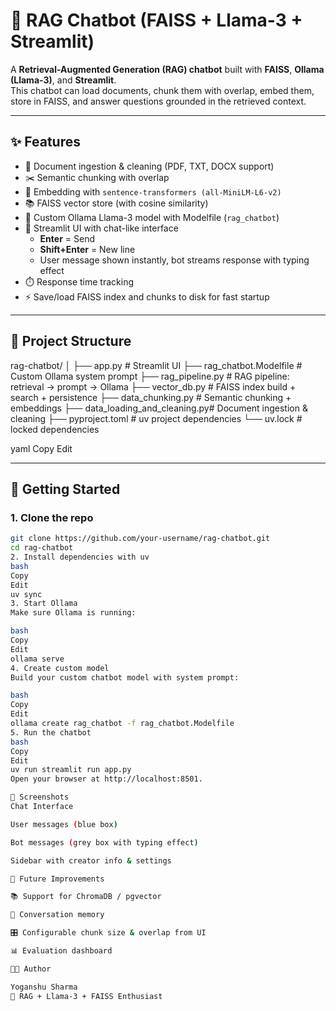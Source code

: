 # 🤖 RAG Chatbot (FAISS + Llama-3 + Streamlit)

A **Retrieval-Augmented Generation (RAG) chatbot** built with **FAISS**, **Ollama (Llama-3)**, and **Streamlit**.  
This chatbot can load documents, chunk them with overlap, embed them, store in FAISS, and answer questions grounded in the retrieved context.

---

## ✨ Features
- 📄 Document ingestion & cleaning (PDF, TXT, DOCX support)
- ✂️ Semantic chunking with overlap
- 🔎 Embedding with `sentence-transformers (all-MiniLM-L6-v2)`
- 📚 FAISS vector store (with cosine similarity)
- 🧠 Custom Ollama Llama-3 model with Modelfile (`rag_chatbot`)
- 💬 Streamlit UI with chat-like interface
  - **Enter** = Send  
  - **Shift+Enter** = New line
  - User message shown instantly, bot streams response with typing effect
- ⏱️ Response time tracking
- ⚡ Save/load FAISS index and chunks to disk for fast startup

---

## 📂 Project Structure

rag-chatbot/
│
├── app.py # Streamlit UI
├── rag_chatbot.Modelfile # Custom Ollama system prompt
├── rag_pipeline.py # RAG pipeline: retrieval → prompt → Ollama
├── vector_db.py # FAISS index build + search + persistence
├── data_chunking.py # Semantic chunking + embeddings
├── data_loading_and_cleaning.py# Document ingestion & cleaning
├── pyproject.toml # uv project dependencies
└── uv.lock # locked dependencies

yaml
Copy
Edit

---

## 🚀 Getting Started

### 1. Clone the repo
```bash
git clone https://github.com/your-username/rag-chatbot.git
cd rag-chatbot
2. Install dependencies with uv
bash
Copy
Edit
uv sync
3. Start Ollama
Make sure Ollama is running:

bash
Copy
Edit
ollama serve
4. Create custom model
Build your custom chatbot model with system prompt:

bash
Copy
Edit
ollama create rag_chatbot -f rag_chatbot.Modelfile
5. Run the chatbot
bash
Copy
Edit
uv run streamlit run app.py
Open your browser at http://localhost:8501.

📸 Screenshots
Chat Interface

User messages (blue box)

Bot messages (grey box with typing effect)

Sidebar with creator info & settings

🔧 Future Improvements

📚 Support for ChromaDB / pgvector

📝 Conversation memory

🎛️ Configurable chunk size & overlap from UI

📊 Evaluation dashboard

👨‍💻 Author

Yoganshu Sharma
🚀 RAG + Llama-3 + FAISS Enthusiast